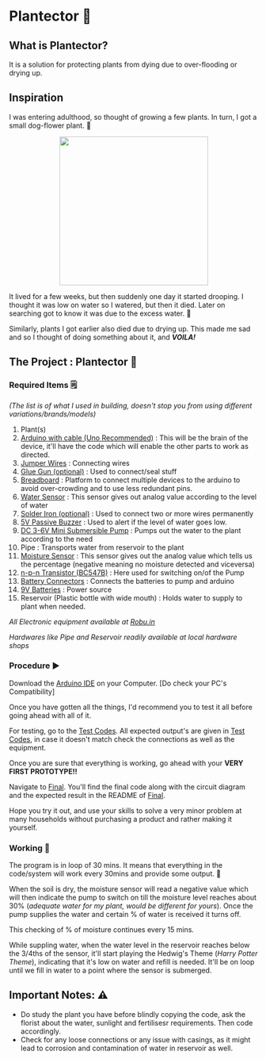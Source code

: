 # Plantector 🌱

## What is Plantector?
It is a solution for protecting plants from dying due to over-flooding or drying up. 

## Inspiration

I was entering adulthood, so thought of growing a few plants. In turn, I got a small dog-flower plant. 🌸
<p align="center">
<img src="https://user-images.githubusercontent.com/69965983/132068900-3d80042c-17e9-455b-8e73-0221a1fcdbda.jpeg" height="300" width="300"/> 
</p>
It lived for a few weeks, but then suddenly one day it started drooping. I thought it was low on water so I watered, but then it died. Later on searching got to know it was due to the excess water. 🥀

Similarly, plants I got earlier also died due to drying up. This made me sad and so I thought of doing something about it, and _**VOILA!**_ 

## The Project : Plantector 🌱

### **Required Items** 🗒️

_(The list is of what I used in building, doesn't stop you from using different variations/brands/models)_

1. Plant(s)
2. [Arduino with cable (Uno Recommended)](https://robu.in/product/arduino-uno-r3/) : This will be the brain of the device, it'll have the code which will enable the other parts to  work as directed.
3. [Jumper Wires](https://robu.in/product/20-cm-40-pin-dupont-male-male-male-female-female-female-cable-combo/) : Connecting wires
4. [Glue Gun (optional)](https://robu.in/product/standard-temperature-corded-150-mm-40-watt-hot-melt-glue-gun-11mm-x150mm/) : Used to connect/seal stuff
5. [Breadboard](https://robu.in/product/transparent-400-points-solderless-breadboard/) : Platform to connect multiple devices to the arduino to avoid over-crowding and to use less redundant pins.
6. [Water Sensor](https://robu.in/product/grove-water-sensor/) : This sensor gives out analog value according to the level of water
7. [Solder Iron (optional)](https://robu.in/product/soldering-iron-kit-3-in-1/) : Used to connect two or more wires permanently 
8. [5V Passive Buzzer](https://robu.in/product/5v-passive-buzzer/) : Used to alert if the level of water goes low.
9. [DC 3-6V Mini Submersible Pump](https://robu.in/product/dc-3-6-v-mini-micro-submersible-water-pump/) : Pumps out the water to the plant according to the need
10. Pipe : Transports water from reservoir to the plant
11. [Moisture Sensor](https://robu.in/product/soil-moisture-meter-soil-humidity-sensor-water-sensor-soil-hygrometer-ardunio/) : This sensor gives out the analog value which tells us the percentage (negative meaning no moisture detected and viceversa)
12. [n-p-n Transistor (BC547B)](https://robu.in/product/bc547-npn-transistor-pack-of-20/) : Here used for switching on/of the Pump
13. [Battery Connectors](https://robu.in/product/9v-battery-snap-connector-dc-jackbattery-connector-cap/) : Connects the batteries to pump and arduino 
14. [9V Batteries](https://robu.in/product/9v-original-hw-high-quality-battery-5pcs/) : Power source
15. Reservoir (Plastic bottle with wide mouth) : Holds water to supply to plant when needed.
 
_All Electronic equipment available at [Robu.in](https://robu.in/)_

_Hardwares like Pipe and Reservoir readily available at local hardware shops_ 


### **Procedure** ▶️

Download the [Arduino IDE](https://www.arduino.cc/en/software/) on your Computer. [Do check your PC's Compatibility]

Once you have gotten all the things, I'd recommend you to test it all before going ahead with all of it.

For testing, go to the [Test Codes](https://github.com/Achyut-Saxena/Plantector/tree/main/Codes/Test%20Codes). All expected output's are given in [Test Codes](https://github.com/Achyut-Saxena/Plantector/tree/main/Codes/Test%20Codes), in case it doesn't match check the connections as well as the equipment.

Once you are sure that everything is working, go ahead with your **VERY FIRST PROTOTYPE!!**

Navigate to [Final](https://github.com/Achyut-Saxena/Plantector/tree/main/Codes/Final). You'll find the final code along with the circuit diagram and the expected result in the README of [Final](https://github.com/Achyut-Saxena/Plantector/tree/main/Codes/Final).

Hope you try it out, and use your skills to solve a very minor problem at many households without purchasing a product and rather making it yourself.

### **Working** 👷

The program is in loop of 30 mins. It means that everything in the code/system will work every 30mins and provide some output. 🔁

When the soil is dry, the moisture sensor will read a negative value which will then indicate the pump to switch on till the moisture level reaches about 30% (_adequate water for my plant, would be different for yours_). Once the pump supplies the water and certain % of water is received it turns off. 

This checking of % of moisture continues every 15 mins.

While suppling water, when the water level in the reservoir reaches below the 3/4ths of the sensor, it'll start playing the Hedwig's Theme (_Harry Potter Theme_), indicating that it's low on water and refill is needed. It'll be on loop until we fill in water to a point where the sensor is submerged.

## Important Notes: ⚠️

- Do study the plant you have before blindly copying the code, ask the florist about the water, sunlight and fertilisesr requirements. Then code accordingly.
- Check for any loose connections or any issue with casings, as it might lead to corrosion and contamination of water in reservoir as well.



